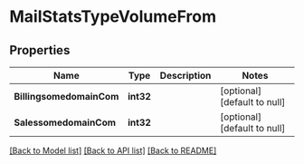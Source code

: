 # MailStatsTypeVolumeFrom

## Properties
Name | Type | Description | Notes
------------ | ------------- | ------------- | -------------
**BillingsomedomainCom** | **int32** |  | [optional] [default to null]
**SalessomedomainCom** | **int32** |  | [optional] [default to null]

[[Back to Model list]](../README.md#documentation-for-models) [[Back to API list]](../README.md#documentation-for-api-endpoints) [[Back to README]](../README.md)


